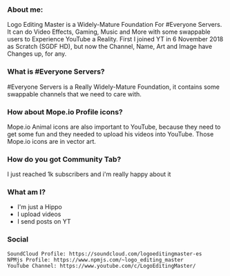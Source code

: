 ### About me:
Logo Editing Master is a Widely-Mature Foundation For #Everyone Servers. It can do Video Effects, Gaming, Music and More with some swappable users to Experience YouTube a Reality.
First I joined YT in 6 November 2018 as Scratch (SGDF HD), but now the Channel, Name, Art and Image have Changes up, for any.

### What is #Everyone Servers?
#Everyone Servers is a Really Widely-Mature Foundation, it contains some swappable channels that we need to care with. 

### How about Mope.io Profile icons?
Mope.io Animal icons are also important to YouTube, because they need to get some fun and they needed to upload his videos into YouTube. Those Mope.io icons are in vector art.

### How do you got Community Tab?
I just reached 1k subscribers and i'm really happy about it

### What am I?
- I'm just a Hippo
- I upload videos
- I send posts on YT

### Social
    SoundCloud Profile: https://soundcloud.com/logoeditingmaster-es
    NPMjs Profile: https://www.npmjs.com/~logo_editing_master
    YouTube Channel: https://www.youtube.com/c/LogoEditingMaster/
